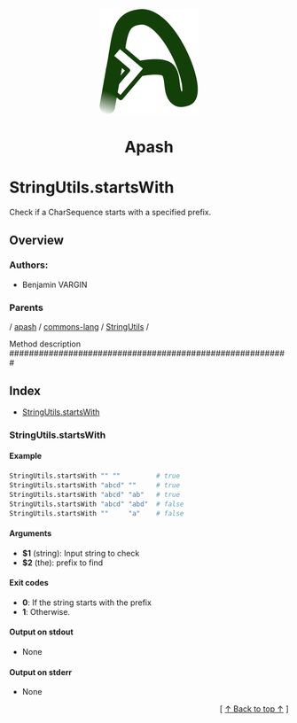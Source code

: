 
<div align='center' id='apash-top'>
  <a href='https://github.com/hastec-fr/apash'>
    <img alt='apash-logo' src='../../../../../../../assets/apash-logo.svg'/>
  </a>

  # Apash
</div>

# StringUtils.startsWith

Check if a CharSequence starts with a specified prefix.

## Overview

<!-- -->

### Authors:
* Benjamin VARGIN

### Parents
<!-- apash.parentBegin -->
[](../../../../.md) / [apash](../../../apash.md) / [commons-lang](../../commons-lang.md) / [StringUtils](../StringUtils.md) / 
<!-- apash.parentEnd -->

Method description #########################################################

## Index

* [StringUtils.startsWith](#stringutilsstartswith)

### StringUtils.startsWith

#### Example

```bash
StringUtils.startsWith "" ""         # true
StringUtils.startsWith "abcd" ""     # true
StringUtils.startsWith "abcd" "ab"   # true
StringUtils.startsWith "abcd" "abd"  # false
StringUtils.startsWith ""     "a"    # false
```

#### Arguments

* **$1** (string): Input string to check
* **$2** (the): prefix to find

#### Exit codes

* **0**: If the string starts with the prefix
* **1**: Otherwise.

#### Output on stdout

* None

#### Output on stderr

* None


  <div align='right'>[ <a href='#apash-top'>↑ Back to top ↑</a> ]</div>

